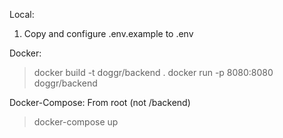 Local:

1. Copy and configure .env.example to .env

Docker:
> docker build -t doggr/backend .
> docker run -p 8080:8080 doggr/backend

Docker-Compose:
From root (not /backend)
> docker-compose up


